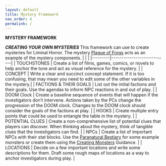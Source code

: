 ```yaml
---
layout: default
title: Mystery Framework
nav_order: 4
permalink: /
---
```


**MYSTERY FRAMEWORK**

***CREATING YOUR OWN MYSTERIES***
This framework can use to create mysteries for Liminal Horror. The mystery [Plague of Frogs](https://goblinarchives.itch.io/plague-of-frogs) acts as an example of the mystery components.
|  |                    |
|---------|----------------------------|
| TOUCHSTONES | Create a list of films, games, comics, or novels to help anchor the tone and act as visual reference for the mystery.                           |
| CONCEPT     | Write a clear and succinct concept statement. If it is too confusing, that may mean you need to edit some of the other variables in the mystery.|
| FACTIONS & THEIR GOALS | List out the initial factions and their goals. Use the agendas to inform NPC reactions in and out of play.                 |
| DOOM Clock | Create a baseline sequence of events that will happen if the investigators don’t intervene. Actions taken by the PCs change the progression of the DOOM clock. Changes to the DOOM clock should consider the goals of the factions at play. |
| HOOKS | Create multiple entry points that could be used to entangle the table in the mystery. |
| POTENTIAL CLUES  | Create a non-comprehensive list of potential clues that players can discover. When thinking about the mystery, think of tangible clues that the investigators can find. |
| NPCs | Create a list of important NPCs with their stat blocks. Use the [Paranatural Bestiary](https://goblinarchives.github.io/LiminalHorror/Liminal%20Horror%20System/Paranatural%20Bestiary/) for some example monsters or create them using the [Creating Monsters](https://goblinarchives.github.io/LiminalHorror/Liminal%20Horror%20System/Creating%20Monsters/) Guidance. |
| LOCATIONS | Decide on a few important locations and write some descriptions for them. Draft some rough maps of locations as a way to anchor investigators during play. |

